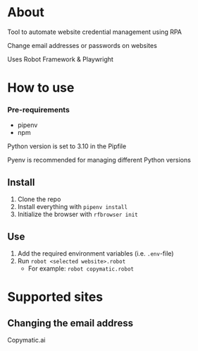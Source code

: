 # About

Tool to automate website credential management using RPA

Change email addresses or passwords on websites

Uses Robot Framework & Playwright

# How to use

### Pre-requirements

- pipenv
- npm

Python version is set to 3.10 in the Pipfile

Pyenv is recommended for managing different Python versions

## Install

1. Clone the repo
2. Install everything with `pipenv install`
3. Initialize the browser with `rfbrowser init`

## Use

1. Add the required environment variables (i.e. `.env`-file)
2. Run `robot <selected website>.robot`
    - For example: `robot copymatic.robot`

# Supported sites

## Changing the email address

Copymatic.ai
